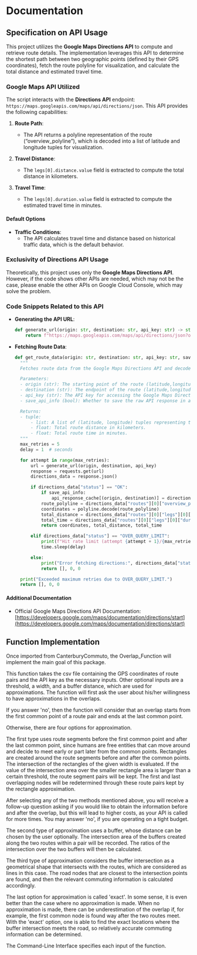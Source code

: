 # Documentation

## Specification on API Usage

This project utilizes the **Google Maps Directions API** to compute and retrieve route details. The implementation leverages this API to determine the shortest path between two geographic points (defined by their GPS coordinates), fetch the route polyline for visualization, and calculate the total distance and estimated travel time.

### Google Maps API Utilized

The script interacts with the **Directions API** endpoint: `https://maps.googleapis.com/maps/api/directions/json`. This API provides the following capabilities:

1. **Route Path**:
   - The API returns a polyline representation of the route (“overview_polyline”), which is decoded into a list of latitude and longitude tuples for visualization.

2. **Travel Distance**:
   - The `legs[0].distance.value` field is extracted to compute the total distance in kilometers.

3. **Travel Time**:
   - The `legs[0].duration.value` field is extracted to compute the estimated travel time in minutes.

#### Default Options

- **Traffic Conditions**:
  - The API calculates travel time and distance based on historical traffic data, which is the default behavior.

### Exclusivity of Directions API Usage

Theoretically, this project uses only the **Google Maps Directions API**. However, if the code shows other APIs are needed, which may not be the case, please enable the other APIs on Google Cloud Console, which may solve the problem.

### Code Snippets Related to this API

- **Generating the API URL**:
  ```python
  def generate_url(origin: str, destination: str, api_key: str) -> str:
      return f"https://maps.googleapis.com/maps/api/directions/json?origin={origin}&destination={destination}&key={api_key}"
  ```

- **Fetching Route Data**:
  ```python
  def get_route_data(origin: str, destination: str, api_key: str, save_api_info: bool = False) -> tuple:
    """
    Fetches route data from the Google Maps Directions API and decodes it.

    Parameters:
    - origin (str): The starting point of the route (latitude,longitude).
    - destination (str): The endpoint of the route (latitude,longitude).
    - api_key (str): The API key for accessing the Google Maps Directions API.
    - save_api_info (bool): Whether to save the raw API response in a global dictionary.

    Returns:
    - tuple:
        - list: A list of (latitude, longitude) tuples representing the route.
        - float: Total route distance in kilometers.
        - float: Total route time in minutes.
    """
    max_retries = 5
    delay = 1  # seconds

    for attempt in range(max_retries):
        url = generate_url(origin, destination, api_key)
        response = requests.get(url)
        directions_data = response.json()

        if directions_data["status"] == "OK":
            if save_api_info:
                api_response_cache[(origin, destination)] = directions_data
            route_polyline = directions_data["routes"][0]["overview_polyline"]["points"]
            coordinates = polyline.decode(route_polyline)
            total_distance = directions_data["routes"][0]["legs"][0]["distance"]["value"] / 1000  # km
            total_time = directions_data["routes"][0]["legs"][0]["duration"]["value"] / 60  # min
            return coordinates, total_distance, total_time

        elif directions_data["status"] == "OVER_QUERY_LIMIT":
            print(f"Hit rate limit (attempt {attempt + 1}/{max_retries}). Retrying in {delay} sec...")
            time.sleep(delay)

        else:
            print("Error fetching directions:", directions_data["status"])
            return [], 0, 0

    print("Exceeded maximum retries due to OVER_QUERY_LIMIT.")
    return [], 0, 0

  ```

#### Additional Documentation

- Official Google Maps Directions API Documentation: [https://developers.google.com/maps/documentation/directions/start](https://developers.google.com/maps/documentation/directions/start)


## Function Implementation

Once imported from CanterburyCommuto, the Overlap_Function will implement the main goal of this package. 

This function takes the csv file containing the GPS coordinates of route pairs and the API key as the necessary inputs. 
Other optional inputs are a threshold, a width, and a buffer distance, which are used for approximations. 
The function will first ask the user about his/her willingness to have approximations in the overlaps. 

If you answer 'no', then the function will consider that an overlap starts from the first common point of a route pair and ends at the last common point.

Otherwise, there are four options for approximation. 

The first type uses route segments before the first common point and after the last common point, since humans are free entities that can move around and decide to meet early or part later from the common points. Rectangles are created around the route segments before and after the common points. The intersection of the rectangles of the given width is evaluated. If the value of the intersection area over the smaller rectangle area is larger than a certain threshold, the route segment pairs will be kept. The first and last overlapping nodes will be redetermined through these route pairs kept by the rectangle approximation.

After selecting any of the two methods mentioned above, you will receive a follow-up question asking if you would like to obtain the information before and after the overlap, but this will lead to higher costs, as your API is called for more times. You may answer 'no', if you are operating on a tight budget. 

The second type of approximation uses a buffer, whose distance can be chosen by the user optionally. The intersection area of the buffers created along the two routes within a pair will be recorded. The ratios of the intersection over the two buffers will then be calculated. 

The third type of approximation considers the buffer intersection as a geometrical shape that intersects with the routes, which are considered as lines in this case. The road nodes that are closest to the intersection points are found, and then the relevant commuting information is calculated accordingly.

The last option for approximation is called 'exact'. In some sense, it is even better than the case where no approximation is made. When no approximation is made, there can be underestimation of the overlap if, for example, the first common node is found way after the two routes meet. With the 'exact' option, one is able to find the exact locations where the buffer intersection meets the road, so relatively accurate commuting information can be determined.

The Command-Line Interface specifies each input of the function. 

